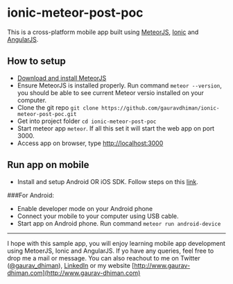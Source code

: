 # ionic-meteor-post-poc
This is a cross-platform mobile app built using [MeteorJS](https://www.meteor.com/), [Ionic](http://ionicframework.com/) and [AngularJS](https://angularjs.org/).

## How to setup
* [Download and install MeteorJS](https://www.meteor.com/install)
* Ensure MeteorJS is installed properly. Run command `meteor --version`, you should be able to see current Meteor versio installed on your computer.
* Clone the git repo `git clone https://github.com/gauravdhiman/ionic-meteor-post-poc.git`
* Get into project folder `cd ionic-meteor-post-poc`
* Start meteor app `meteor`. If all this set it will start the web app on port 3000.
* Access app on browser, type [http://localhost:3000](http://localhost:3000)

## Run app on mobile
* Install and setup Android OR iOS SDK. Follow steps on this [link](https://www.meteor.com/tutorials/blaze/running-on-mobile).

###For Android:
* Enable developer mode on your Android phone
* Connect your mobile to your computer using USB cable.
* Start app on Android phone. Run command `meteor run android-device`

***

I hope with this sample app, you will enjoy learning mobile app development using MetoerJS, Ionic and AngularJS. If yo have any queries, feel free to drop me a mail or message. You can also reachout to me on Twitter ([@gaurav_dhiman](https://twitter.com/gaurav_dhiman)), [LinkedIn](https://in.linkedin.com/in/gauravdhiman) or my website [http://www.gaurav-dhiman.com](http://www.gaurav-dhiman.com)